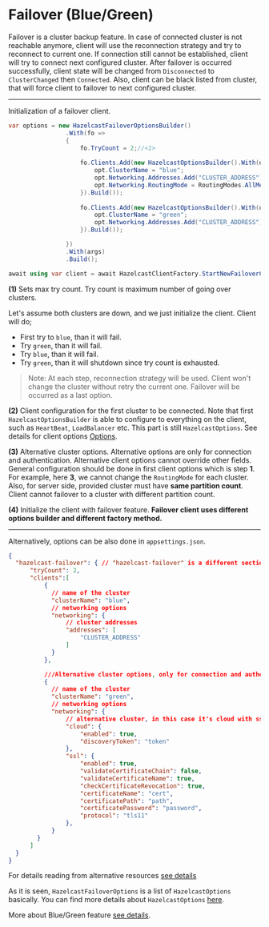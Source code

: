 # Failover (Blue/Green)
Failover is a cluster backup feature. In case of connected cluster is not reachable anymore, client will use the reconnection strategy and try to reconnect to current one. If connection still cannot be established, client will try to connect next configured cluster. After failover is occurred successfully, client state will be changed from `Disconnected` to `ClusterChanged` then `Connected`. Also, client can be black listed from cluster, that will force client to failover to next configured cluster.

---

Initialization of a failover client.

```csharp
var options = new HazelcastFailoverOptionsBuilder()
                .With(fo =>
                {
                    fo.TryCount = 2;//<1>
                    
                    fo.Clients.Add(new HazelcastOptionsBuilder().With(opt => {//<2>
                        opt.ClusterName = "blue";
                        opt.Networking.Addresses.Add("CLUSTER_ADDRESS");
                        opt.Networking.RoutingMode = RoutingModes.AllMembers;
                    }).Build());
                    
                    fo.Clients.Add(new HazelcastOptionsBuilder().With(opt => {//<3>
                        opt.ClusterName = "green";
                        opt.Networking.Addresses.Add("CLUSTER_ADDRESS");
                    }).Build());

                })
                .With(args)
                .Build();

await using var client = await HazelcastClientFactory.StartNewFailoverClientAsync(options); //<4>

```

**(1)** Sets max try count. Try count is maximum number of going over clusters.

Let's assume both clusters are down, and we just initialize the client. Client will do;
 - First try to `blue`, than it will fail.
 - Try `green`, than it will fail.
 - Try `blue`, than it will fail.
 - Try `green`, than it will shutdown since try count is exhausted.

> Note: At each step, reconnection strategy will be used. Client won't change the cluster without retry the current one. Failover will be occurred as a last option. 

**(2)** Client configuration for the first cluster to be connected. Note that first `HazelcastOptionsBuilder` is able to configure to everything on the client, such as `HeartBeat`, `LoadBalancer` etc. This part is still `HazelcastOptions`. See details for client options [Options](configuration/options.md).

**(3)** Alternative cluster options. Alternative options are only for connection and authentication. Alternative client options cannot override other fields. General configuration should be done in first client options which is step **1**. For example, here **3**, we cannot change the `RoutingMode` for each cluster. Also, for server side, provided cluster must have **same partition count**. Client cannot failover to a cluster with different partition count.

**(4)** Initialize the client with failover feature. **Failover client uses different options builder and different factory method.**

---

Alternatively, options can be also done in `appsettings.json`.

```json
{      
  "hazelcast-failover": { // "hazelcast-failover" is a different section. Please don't confuse with "hazelcast" section. You should either use "hazelcast-failover" or "hazelcast".
      "tryCount": 2,
      "clients":[
          {
            // name of the cluster
            "clusterName": "blue",
            // networking options
            "networking": {
                // cluster addresses
                "addresses": [
                    "CLUSTER_ADDRESS"
                ]
            }
          },

          ///Alternative cluster options, only for connection and authentication options.
          {
            // name of the cluster
            "clusterName": "green",
            // networking options
            "networking": {
                // alternative cluster, in this case it's cloud with ssl.
                "cloud": {
                    "enabled": true,
                    "discoveryToken": "token"                    
                }, 
                "ssl": {
                    "enabled": true,
                    "validateCertificateChain": false,
                    "validateCertificateName": true,
                    "checkCertificateRevocation": true,
                    "certificateName": "cert",
                    "certificatePath": "path",
                    "certificatePassword": "password",
                    "protocol": "tls11"
                },
            }
        }
      ]  
  }
}
```
For details reading from alternative resources [see details](configuration/sources.md)

As it is seen, `HazelcastFailoverOptions` is a list of `HazelcastOptions` basically. You can find more details about `HazelcastOptions` [here](configuration/options.md).


More about Blue/Green feature [see details](https://docs.hazelcast.com/hazelcast/latest/getting-started/blue-green).